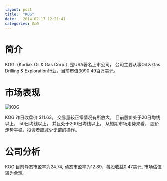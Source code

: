 ```yaml
---
layout: post
title:  "KOG"
date:   2014-02-17 12:21:41
categories: 观点
---
```


# 简介
KOG（Kodiak Oil & Gas Corp.）是USA著名上市公司，
公司主要从事Oil & Gas Drilling & Exploration行业，当前市值3090.49百万美元。

# 市场表现

![KOG](http://finviz.com/chart.ashx?t=KOG&ty=c&ta=1&p=d&s=l)

KOG 昨日收盘价 $11.63，
交易量较正常情况有所放大。
目前股价处于20日均线以上，
50日均线以上，
并且处于200日均线以上。
从短期市场走势来看，
股价走势平稳，投资者应减少无谓的操作。

# 公司分析
KOG 目前静态市盈率为24.74, 动态市盈率为12.89，每股收益0.47美元,
市场估值较为合理。

